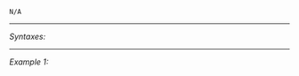 `N/A`


---
*Syntaxes:*

<!-- [] call `BIS_fnc_moduleObjective` -->

---
*Example 1:*

<!-- 
```sqf
[] call BIS_fnc_moduleObjective;
``` -->